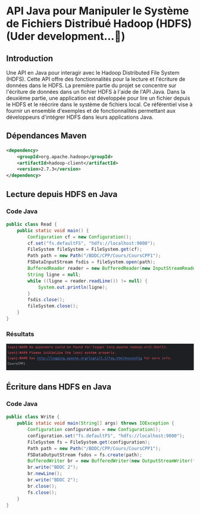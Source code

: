 # API Java pour Manipuler le Système de Fichiers Distribué Hadoop (HDFS) (Uder development...🚀)
## Introduction 
Une API en Java pour interagir avec le Hadoop Distributed File System (HDFS). Cette API offre des fonctionnalités pour la lecture et l'écriture de données dans le HDFS. La première partie du projet se concentre sur l'écriture de données dans un fichier HDFS à l'aide de l'API Java. Dans la deuxième partie, une application est développée pour lire un fichier depuis le HDFS et le réécrire dans le système de fichiers local. Ce référentiel vise à fournir un ensemble d'exemples et de fonctionnalités permettant aux développeurs d'intégrer HDFS dans leurs applications Java.

## Dépendances Maven
```xml
<dependency>
    <groupId>org.apache.hadoop</groupId>
    <artifactId>hadoop-client</artifactId>
    <version>2.7.3</version>
</dependency>
```

## Lecture depuis HDFS en Java

### Code Java
```java
public class Read {
    public static void main() {
        Configuration cf = new Configuration();
        cf.set("fs.defaultFS", "hdfs://localhost:9000");
        FileSystem fileSystem = FileSystem.get(cf);
        Path path = new Path("/BDDC/CPP/Cours/CoursCPP1");
        FSDataInputStream fsdis = fileSystem.open(path);
        BufferedReader reader = new BufferedReader(new InputStreamReader(fsdis, StandardCharsets.UTF_8));
        String ligne = null;
        while ((ligne = reader.readLine()) != null) {
            System.out.println(ligne);
        }
        fsdis.close();
        fileSystem.close();
    }
}
```

### Résultats
![Reading](assets/reading.png)

## Écriture dans HDFS en Java

### Code Java
```java
public class Write {
    public static void main(String[] args) throws IOException {
        Configuration configuration = new Configuration();
        configuration.set("fs.defaultFS", "hdfs://localhost:9000");
        FileSystem fs = FileSystem.get(configuration);
        Path path = new Path("/BDDC/CPP/Cours/CoursCPP1");
        FSDataOutputStream fsdos = fs.create(path);
        BufferedWriter br = new BufferedWriter(new OutputStreamWriter(fsdos, StandardCharsets.UTF_8));
        br.write("BDDC 2");
        br.newLine();
        br.write("BDDC 2");
        br.close();
        fs.close();
    }
}
```
